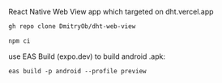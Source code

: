 React Native Web View app which targeted on dht.vercel.app
```bash
gh repo clone DmitryOb/dht-web-view
```
```bash
npm ci
```
use EAS Build (expo.dev) to build android .apk:
```
eas build -p android --profile preview
```
